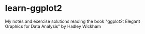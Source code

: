 # learn-ggplot2
My notes and exercise solutions reading the book "ggplot2: Elegant Graphics for Data Analysis" by Hadley Wickham

